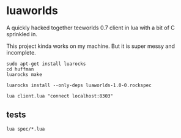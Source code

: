 # luaworlds

A quickly hacked together teeworlds 0.7 client in lua with a bit of C sprinkled in.


This project kinda works on my machine. But it is super messy and incomplete.

```
sudo apt-get install luarocks
cd huffman
luarocks make

luarocks install --only-deps luaworlds-1.0-0.rockspec 
```

```
lua client.lua "connect localhost:8303"
```


## tests

```
lua spec/*.lua
```

